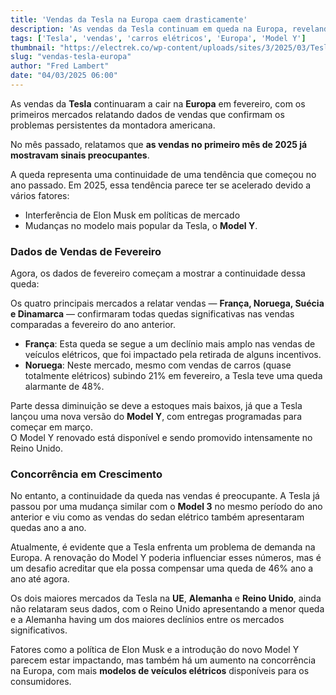 ```yaml
---
title: 'Vendas da Tesla na Europa caem drasticamente'
description: 'As vendas da Tesla continuam em queda na Europa, revelando tendências preocupantes para a montadora.'
tags: ['Tesla', 'vendas', 'carros elétricos', 'Europa', 'Model Y']
thumbnail: "https://electrek.co/wp-content/uploads/sites/3/2025/03/Tesla-sales-Feb-2025-hero.png?w=1600"
slug: "vendas-tesla-europa"
author: "Fred Lambert"
date: "04/03/2025 06:00"
---
```


As vendas da **Tesla** continuaram a cair na **Europa** em fevereiro, com os primeiros mercados relatando dados de vendas que confirmam os problemas persistentes da montadora americana.

No mês passado, relatamos que **as vendas no primeiro mês de 2025 já mostravam sinais preocupantes**.

A queda representa uma continuidade de uma tendência que começou no ano passado. Em 2025, essa tendência parece ter se acelerado devido a vários fatores:  
- Interferência de Elon Musk em políticas de mercado  
- Mudanças no modelo mais popular da Tesla, o **Model Y**.

### Dados de Vendas de Fevereiro
Agora, os dados de fevereiro começam a mostrar a continuidade dessa queda:

Os quatro principais mercados a relatar vendas — **França, Noruega, Suécia e Dinamarca** — confirmaram todas quedas significativas nas vendas comparadas a fevereiro do ano anterior.

- **França**: Esta queda se segue a um declínio mais amplo nas vendas de veículos elétricos, que foi impactado pela retirada de alguns incentivos.  
- **Noruega**: Neste mercado, mesmo com vendas de carros (quase totalmente elétricos) subindo 21% em fevereiro, a Tesla teve uma queda alarmante de 48%.

Parte dessa diminuição se deve a estoques mais baixos, já que a Tesla lançou uma nova versão do **Model Y**, com entregas programadas para começar em março.  
O Model Y renovado está disponível e sendo promovido intensamente no Reino Unido.

### Concorrência em Crescimento
No entanto, a continuidade da queda nas vendas é preocupante. A Tesla já passou por uma mudança similar com o **Model 3** no mesmo período do ano anterior e viu como as vendas do sedan elétrico também apresentaram quedas ano a ano.

Atualmente, é evidente que a Tesla enfrenta um problema de demanda na Europa. A renovação do Model Y poderia influenciar esses números, mas é um desafio acreditar que ela possa compensar uma queda de 46% ano a ano até agora.

Os dois maiores mercados da Tesla na **UE**, **Alemanha** e **Reino Unido**, ainda não relataram seus dados, com o Reino Unido apresentando a menor queda e a Alemanha having um dos maiores declínios entre os mercados significativos.  
  
Fatores como a política de Elon Musk e a introdução do novo Model Y parecem estar impactando, mas também há um aumento na concorrência na Europa, com mais **modelos de veículos elétricos** disponíveis para os consumidores.